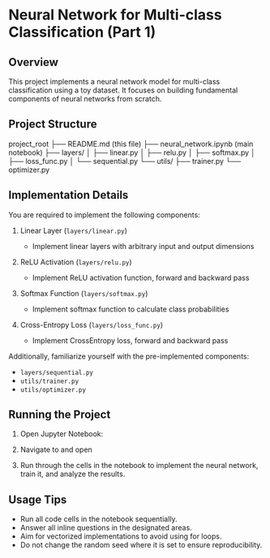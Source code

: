 # Neural Network for Multi-class Classification (Part 1)

## Overview

This project implements a neural network model for multi-class classification using a toy dataset. It focuses on building fundamental components of neural networks from scratch.

## Project Structure

project_root
├── README.md (this file)
├── neural_network.ipynb (main notebook)
├── layers/
│   ├── linear.py
│   ├── relu.py
│   ├── softmax.py
│   ├── loss_func.py
│   └── sequential.py
└── utils/
    ├── trainer.py
    └── optimizer.py

## Implementation Details

You are required to implement the following components:

1. Linear Layer (`layers/linear.py`)
   - Implement linear layers with arbitrary input and output dimensions

2. ReLU Activation (`layers/relu.py`)
   - Implement ReLU activation function, forward and backward pass

3. Softmax Function (`layers/softmax.py`)
   - Implement softmax function to calculate class probabilities

4. Cross-Entropy Loss (`layers/loss_func.py`)
   - Implement CrossEntropy loss, forward and backward pass

Additionally, familiarize yourself with the pre-implemented components:
- `layers/sequential.py`
- `utils/trainer.py`
- `utils/optimizer.py`

## Running the Project

1. Open Jupyter Notebook:

2. Navigate to and open 

3. Run through the cells in the notebook to implement the neural network, train it, and analyze the results.

## Usage Tips

- Run all code cells in the notebook sequentially.
- Answer all inline questions in the designated areas.
- Aim for vectorized implementations to avoid using for loops.
- Do not change the random seed where it is set to ensure reproducibility.

